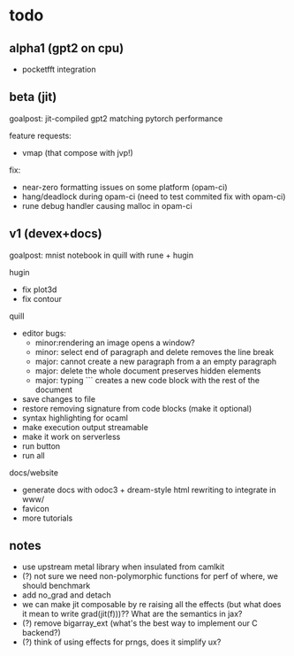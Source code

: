 # todo

## alpha1 (gpt2 on cpu)

- pocketfft integration

## beta (jit)

goalpost: jit-compiled gpt2 matching pytorch performance

feature requests:
- vmap (that compose with jvp!)

fix:
- near-zero formatting issues on some platform (opam-ci)
- hang/deadlock during opam-ci (need to test commited fix with opam-ci)
- rune debug handler causing malloc in opam-ci

## v1 (devex+docs)

goalpost: mnist notebook in quill with rune + hugin

hugin
- fix plot3d
- fix contour

quill
- editor bugs:
  - minor:rendering an image opens a window?
  - minor: select end of paragraph and delete removes the line break
  - major: cannot create a new paragraph from a an empty paragraph
  - major: delete the whole document preserves hidden elements
  - major: typing ``` creates a new code block with the rest of the document
- save changes to file
- restore removing signature from code blocks (make it optional)
- syntax highlighting for ocaml
- make execution output streamable
- make it work on serverless
- run button
- run all

docs/website
- generate docs with odoc3 + dream-style html rewriting to integrate in www/
- favicon
- more tutorials

## notes

- use upstream metal library when insulated from camlkit
- (?) not sure we need non-polymorphic functions for perf of where, we should benchmark
- add no_grad and detach
- we can make jit composable by re raising all the effects (but what does it mean to write grad(jit(f)))?? What are the semantics in jax?
- (?) remove bigarray_ext (what's the best way to implement our C backend?)
- (?) think of using effects for prngs, does it simplify ux?
